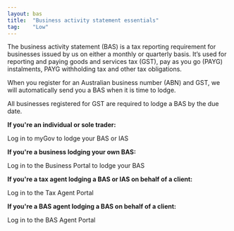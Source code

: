 ```yaml
---
layout: bas
title:  "Business activity statement essentials"
tag:    "Low"
---
```


<p>The business activity statement (BAS) is a tax reporting requirement for businesses issued by us on either a monthly or quarterly basis. It’s used for reporting and paying goods and services tax (GST), pay as you go (PAYG) instalments, PAYG withholding tax and other tax obligations.</p>
<p>When you register for an Australian business number (ABN) and GST, we will automatically send you a BAS when it is time to lodge.</p>
<p>All businesses registered for GST are required to lodge a BAS by the due date.  </p>

<p><strong>If you're an individual or sole trader:</strong>
<p>Log in to myGov to lodge your BAS or IAS</p>

<p><strong>If you're a business lodging your own BAS:</strong>
<p>Log in to the Business Portal to lodge your BAS</p>

<p><strong>If you're a tax agent lodging a BAS or IAS on behalf of a client:</strong>
<p>Log in to the Tax Agent Portal</a></p>

<p><strong>If you're a BAS agent lodging a BAS on behalf of a client:</strong>
<p>Log in to the BAS Agent Portal</p>